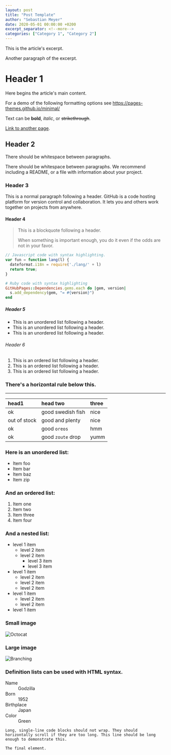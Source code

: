 ```yaml
---
layout: post
title: "Post Template"
author: "Sebastian Meyer"
date: 2020-05-01 00:00:00 +0200
excerpt_separator: <!--more-->
categories: ["Category 1", "Category 2"]
---
```


This is the article's excerpt.

Another paragraph of the excerpt.

<!--more-->

# Header 1

Here begins the article's main content.

For a demo of the following formatting options see https://pages-themes.github.io/minimal/

Text can be **bold**, _italic_, or ~~strikethrough~~.

[Link to another page](./another-page.html).

## Header 2

There should be whitespace between paragraphs.

There should be whitespace between paragraphs. We recommend including a README, or a file with information about your project.

### Header 3

This is a normal paragraph following a header. GitHub is a code hosting platform for version control and collaboration. It lets you and others work together on projects from anywhere.

#### Header 4

> This is a blockquote following a header.
>
> When something is important enough, you do it even if the odds are not in your favor.

```js
// Javascript code with syntax highlighting.
var fun = function lang(l) {
  dateformat.i18n = require('./lang/' + l)
  return true;
}
```

```ruby
# Ruby code with syntax highlighting
GitHubPages::Dependencies.gems.each do |gem, version|
  s.add_dependency(gem, "= #{version}")
end
```

##### Header 5

*   This is an unordered list following a header.
*   This is an unordered list following a header.
*   This is an unordered list following a header.

###### Header 6

1.  This is an ordered list following a header.
2.  This is an ordered list following a header.
3.  This is an ordered list following a header.

### There's a horizontal rule below this.

* * *

| head1        | head two          | three |
|:-------------|:------------------|:------|
| ok           | good swedish fish | nice  |
| out of stock | good and plenty   | nice  |
| ok           | good `oreos`      | hmm   |
| ok           | good `zoute` drop | yumm  |

### Here is an unordered list:

*   Item foo
*   Item bar
*   Item baz
*   Item zip

### And an ordered list:

1.  Item one
1.  Item two
1.  Item three
1.  Item four

### And a nested list:

- level 1 item
  - level 2 item
  - level 2 item
    - level 3 item
    - level 3 item
- level 1 item
  - level 2 item
  - level 2 item
  - level 2 item
- level 1 item
  - level 2 item
  - level 2 item
- level 1 item

### Small image

![Octocat](https://github.githubassets.com/images/icons/emoji/octocat.png)

### Large image

![Branching](https://guides.github.com/activities/hello-world/branching.png)

### Definition lists can be used with HTML syntax.

<dl>
<dt>Name</dt>
<dd>Godzilla</dd>
<dt>Born</dt>
<dd>1952</dd>
<dt>Birthplace</dt>
<dd>Japan</dd>
<dt>Color</dt>
<dd>Green</dd>
</dl>

```
Long, single-line code blocks should not wrap. They should horizontally scroll if they are too long. This line should be long enough to demonstrate this.
```

```
The final element.
```
